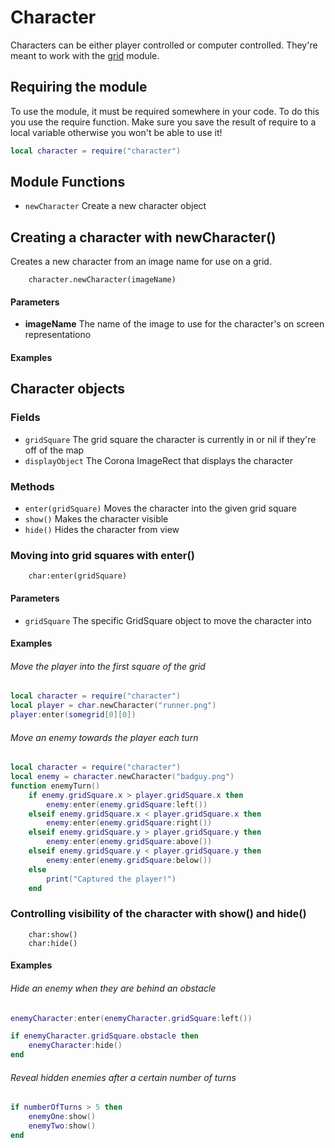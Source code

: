 # Character

Characters can be either player controlled or computer controlled. They're meant
to work with the [grid](grid.md) module.

## Requiring the module

To use the module, it must be required somewhere in your code. To do
this you use the require function. Make sure you save the result of
require to a local variable otherwise you won't be able to use it!

```lua
local character = require("character")
```

## Module Functions

* `newCharacter` Create a new character object

## Creating a character with newCharacter()

Creates a new character from an image name for use on a grid.

		character.newCharacter(imageName)

#### Parameters

* __imageName__ The name of the image to use for the character's on screen
	representationo

#### Examples

## Character objects

### Fields

* `gridSquare` The grid square the character is currently in or nil if
	they're off of the map
* `displayObject` The Corona ImageRect that displays the character

### Methods

* `enter(gridSquare)` Moves the character into the given grid square
* `show()` Makes the character visible
* `hide()` Hides the character from view

### Moving into grid squares with enter()

		char:enter(gridSquare)

#### Parameters

* `gridSquare` The specific GridSquare object to move the character into

#### Examples

###### Move the player into the first square of the grid

```lua
local character = require("character")
local player = char.newCharacter("runner.png")
player:enter(somegrid[0][0])
```

###### Move an enemy towards the player each turn

```lua
local character = require("character")
local enemy = character.newCharacter("badguy.png")
function enemyTurn()
	if enemy.gridSquare.x > player.gridSquare.x then
		enemy:enter(enemy.gridSquare:left())
	elseif enemy.gridSquare.x < player.gridSquare.x then
		enemy:enter(enemy.gridSquare:right())
	elseif enemy.gridSquare.y > player.gridSquare.y then
		enemy:enter(enemy.gridSquare:above())
	elseif enemy.gridSquare.y < player.gridSquare.y then
		enemy:enter(enemy.gridSquare:below())
	else
		print("Captured the player!")
	end
```

### Controlling visibility of the character with show() and hide()

		char:show()
		char:hide()

#### Examples

###### Hide an enemy when they are behind an obstacle

```lua
enemyCharacter:enter(enemyCharacter.gridSquare:left())

if enemyCharacter.gridSquare.obstacle then
	enemyCharacter:hide()
end
```

###### Reveal hidden enemies after a certain number of turns

```lua
if numberOfTurns > 5 then
	enemyOne:show()
	enemyTwo:show()
end
```
